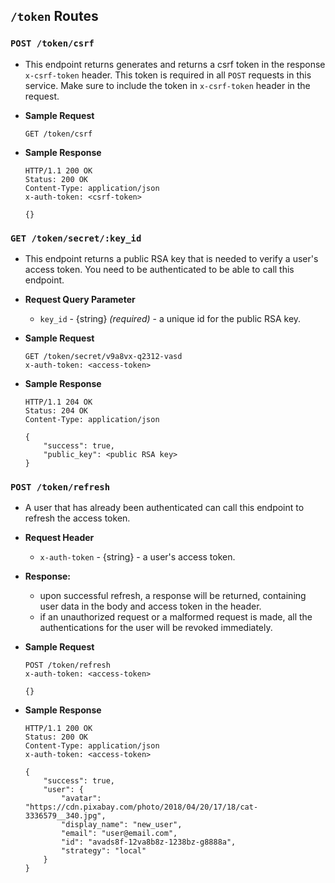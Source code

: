 `/token` Routes
----
### `POST /token/csrf`

- This endpoint returns generates and returns a csrf token in the response `x-csrf-token` header. This token is required in all `POST` requests in this service. Make sure to include the token in `x-csrf-token` header in the request.

* **Sample Request**
    ```
    GET /token/csrf
    ```
* **Sample Response**

    ```
    HTTP/1.1 200 OK
    Status: 200 OK
    Content-Type: application/json
    x-auth-token: <csrf-token>
    
    {}
    ```

### `GET /token/secret/:key_id`

- This endpoint returns a public RSA key that is needed to verify a user's access token. You need to be authenticated to be able to call this endpoint.

* **Request Query Parameter**
    - `key_id` - {string} _(required)_ - a unique id for the public RSA key.

* **Sample Request**
    ```
    GET /token/secret/v9a8vx-q2312-vasd
    x-auth-token: <access-token>

    ```
* **Sample Response**

	```
    HTTP/1.1 204 OK
    Status: 204 OK
    Content-Type: application/json
 
    {
        "success": true,
        "public_key": <public RSA key>
    }
    ```

### `POST /token/refresh`

- A user that has already been authenticated can call this endpoint to refresh the access token.

* **Request Header**
    - `x-auth-token` - {string} - a user's access token.

* **Response:**
    - upon successful refresh, a response will be returned, containing user data in the body and access token in the header.
    - if an unauthorized request or a malformed request is made, all the authentications for the user will be revoked immediately.

* **Sample Request**
    ```
    POST /token/refresh
    x-auth-token: <access-token>

    {}
    ```
* **Sample Response**

    ```
    HTTP/1.1 200 OK
    Status: 200 OK
    Content-Type: application/json
    x-auth-token: <access-token>
    
    {
        "success": true,
        "user": {
            "avatar": "https://cdn.pixabay.com/photo/2018/04/20/17/18/cat-3336579__340.jpg",
            "display_name": "new_user",
            "email": "user@email.com",
            "id": "avads8f-12va8b8z-1238bz-g8888a",
            "strategy": "local"
        }
    }
    ```
